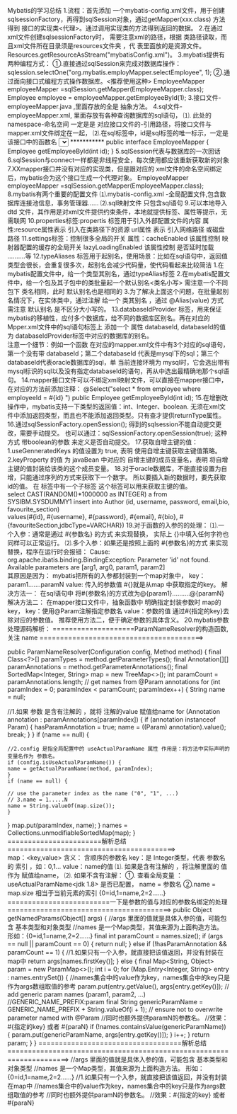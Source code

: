 Mybatis的学习总结
    1.流程：首先添加 一个mybatis-config.xml文件，用于创建sqlsessionFactory，再得到sqlSession对象，通过getMapper(xxx.class)  方法得到 接口的实现类<代理>。通过调用实现类的方法得到返回的数据。
    2.在通过xml文件创建sqlsessionFactory时， 需要注意xml的路径，根据 类路径读取，而且xml文件所在目录须是resources文件夹 ，代    表里面放的是资源文件。   Resources.getResourceAsStream("mybatisConfig.xml")。
    3.mybatis提供有两种编程方式： 
        ①.直接通过sqlSession来完成对数据库操作：sqlession.selectOne("org.mybatis.employMapper.selectEmployee", 1);
        ②.通过面向接口式编程方式操作数据库。<推荐使用这种>
            EmployeeMapper employeeMapper =sqlSession.getMapper(EmployeeMapper.class);
            Employee employee = employeeMapper.getEmployeeById(1);
    3.接口文件-employeeMapper.java ,里面存放的全是 抽象方法。
    4.sql文件-employeeMapper.xml, 里面存放有各种查询数据库的sql语句，
            ⑴.<mapper namespace="com.mybatis.dao.EmployeeMapper"></mapper> 此处的 namespace-命名空间 一定是是 对应接口文件的-引用路径，将接口文件与mapper.xml文件绑定在一起，
            ⑵.在sql标签中，id是sql标签的唯一标示，一定是 该接口中的函数名
                <select id="getEmployeeById" resultType="com.mybatis.bean.Employee">
                    select * from employee where employeeId = #{id}
                </select>
                ***********
                public interface EmployeeMapper {
                    Employee getEmployeeById(int id);
                }
    5.sqlSession代表与数据库的一次回话
    6.sqlSession与connect一样都是非线程安全，每次使用都应该重新获取新的对象
    7.XXmapper接口并没有对应的实现类，但是跟对应的 xml文件的命名空间绑定后，mybatis会为这个接口生成一个代理对象。
        EmployeeMapper employeeMapper =sqlSession.getMapper(EmployeeMapper.class);
    8.mybatis有两个重要的配置文件
                ⑴.mybatis-config.xml -全局配置文件,包含数据库连接池信息，事务管理器......
                ⑵.sql映射文件 只包含sql语句
    9.可以本地导入dtd 文件，其作用是对xml文件提供约束条件，本地就提供标签、属性等提示，无需联网 
    10.properties标签:propertis 标签用于引入外部配置文件的内容
                属性:resource属性表示  引入在类路径下的资源
                    url属性     表示   引入网络路径 或磁盘路径
    11.settings标签：控制很多全局的开关
                属性：cacheEnabled 该属性控制 映射器配置的缓存的全局开关
                    lazyLoadingEnabled 该属性控制 是否延时加载
                    ..........等
    12.typeAliases 标签用于起别名，使用场景：比如在sql语句中，返回值类型会很长，会重复很多次，起别名会减少代码量，使代码看起来比较简洁
                1.在mybatis配置文件中，给一个类型其别名，通过typeAlias标签
                2.在mybatis配置文件中，给一个包及其子包中的类批量起一个默认别名<类名小写>
                    需注意一个不同包下 类名相同，此时 默认别名也是相同的
                3.为了解决上面这个问题，在批量起别名情况下，在实体类中，通过注解 给一个 类其别名 ，通过 @Alias(value) 方式
                需注意 默认别名 是不区分大小写的。
    13.databaseIdProvider 标签，用来保证mybatis的移植性，应付多个数据库，给不同的数据库区别名。再在对应的 Mpper.xml文件中的sql语句标签上 添加一个 属性 databaseId, databaseId的值为 databaseIdProvider标签中对应的数据库的别名。
                <databaseIdProvider type="DB_VENDOR"> 
                  <property name="SQL Server" value="sqlserver"/> 
                  <property name="DB2" value="db2"/>  
                  <property name="Oracle" value="oracle" /> 
                </databaseIdProvider>
        注意一个细节：例如一个函数 在对应的mapper.xml文件中有3个对应的sql语句，第一个没有带 databaseId；第二个databaseId 代表是mysql下的sql；第三个databaseId代表oracle数据库的sql，单 当前连接环境为 mysql时，它会选出带有mysql标识的sql以及没有指定databaseId的语句，再从中选出最精确地那个sql语句。
    14.mapper接口文件可以不绑定xml映射文件，可以直接在mapper接口中，在对应的方法前添加注释：
            @Select("select * from employee where employeeId = #{id} ")
            public Employee getEmployeeById(int id);
    15.在增删改操作中，mybatis支持一下类型的返回值：int、Integer、boolean. 无须在xml文件中添加返回类型，而且也不能添加返回类型。只有查才提供returnType属性。
    16.通过sqlSessionFactory.openSession(); 得到的sqlsession不能自动提交更改，需要手动提交。
       也可以通过：sqlSessionFactory.openSession(true); 这种方式 带boolean的参数 来定义是否自动提交。
    17.获取自增主键的值：
            1.useGenneratedKeys 的值设置为 true, 表明 使用自增主键获取主键值策略。
            2.keyProperty 的值 为 javaBean 中对应的 自增主键的成员变量名，表明 将自增主键的值封装给该类的这个成员变量。
    18.对于oracle数据库，不能直接设置为自增，只能通过序列的方式来获取下一个数字。
            所以要插入新的数据时，要先获取id的值。 在<insert> 标签中有一个子标签 <keySelect >这个标签可以用来获取主键的值。
            <insert id="insertAuthor">  
                <selectKey keyProperty="id" resultType="int" order="BEFORE">
                    select CAST(RANDOM()*1000000 as INTEGER) a from SYSIBM.SYSDUMMY1
                </selectKey>
                insert into Author    (id, username, password, email,bio, favourite_section)  
                values(#{id}, #{username}, #{password}, #{email}, #{bio}, #{favouriteSection,jdbcType=VARCHAR})
            </insert>
    19.对于函数的入参的的处理：
            ⑴.一个入参：通常是通过 #{参数名} 的方式 来实现替换， 实际上 {}中填入任何字符也同样可以正常运行。
            ⑵.多个入参：如果还是按照上面的 #{参数名}的方式 来实现替换，程序在运行时会报错：
                         Cause: org.apache.ibatis.binding.BindingException: 
                                Parameter 'id' not found. Available parameters are [arg1, arg0, param1, param2]   
                        其原因是因为： mybatis把所有的入参都封装到一个map对象中，
                                    key： param1.......paramN
                                    value: 传入的参数值
                                    #{}就是从map 中获取指定的key。
                        解决方法一： 在sql语句中 将#{参数名}的方式改为@{param1}..........@{paramN}
                        解决方法二： 在mapper接口文件中，抽象函数中 明确指定封装参数时 map的key，
                                    key：使用@Param注解指定参数名
                                    value：参数的值
                                    通过#{指定的key}去除对应的参数值。
                        推荐使用方法二，便于确定参数的具体含义。
    20.mybatis参数处理源码解析：
====================ParamNameResolver的构造函数,关注 name  ========================================> 
            
public ParamNameResolver(Configuration config, Method method) {
final Class<?>[] paramTypes = method.getParameterTypes();
final Annotation[][] paramAnnotations = method.getParameterAnnotations();
final SortedMap<Integer, String> map = new TreeMap<>();
int paramCount = paramAnnotations.length;
// get names from @Param annotations
for (int paramIndex = 0; paramIndex < paramCount; paramIndex++) {
String name = null;

//1.如果 参数 是含有注解的 ，就将 注解的value 赋值给name 
for (Annotation annotation : paramAnnotations[paramIndex]) {
    if (annotation instanceof Param) {
    hasParamAnnotation = true;
    name = ((Param) annotation).value();
    break;
    }
}
if (name == null) {
    
    //2.config 是指全局配置中的 useActualParamName 属性 作用是：将方法中实际声明的变量名作为 参数名。
    if (config.isUseActualParamName()) {
    name = getActualParamName(method, paramIndex);
    }
    if (name == null) {

    // use the parameter index as the name ("0", "1", ...)
    // 3.name = 1.....N
    name = String.valueOf(map.size());
    }
}
map.put(paramIndex, name);
}
names = Collections.unmodifiableSortedMap(map);
}
=======================解析总结=========================================>        
        map：<key,value> 含义： 含顺序的参数名
            key：是 Integer类型，代表 参数名的 索引 ，如：0,1... 
            value：name的值
                 ⑴. 如果是含有注解的 ，将注解里面的 值 作为 赋值给name，
                 ⑵. 如果不含有注解：
                        ①. 查看全局变量 ：useActualParamName<jdk 1.8> 是否已配置， name = 参数名
                        ②.name = map.size  相当于当前元素的索引
                {0=id,1=name,2=2......}
=========================一下是参数的值与对应的参数名绑定的处理========================================>
public Object getNamedParams(Object[] args) {
    //args 里面的值就是具体入参的值，可能包含 基本类型和对象类型
    //names 是一个Map类型，其值来源为上面构造方法。 形如：{0=id,1=name,2=2......}
    final int paramCount = names.size();
    if (args == null || paramCount == 0) {
      return null;
    } else if (!hasParamAnnotation && paramCount == 1) {
        //1.如果只有一个入参，就直接把该值返回，并没有封装在map中 
      return args[names.firstKey()];
    } else {
      final Map<String, Object> param = new ParamMap<>();
      int i = 0;
      for (Map.Entry<Integer, String> entry : names.entrySet()) {
          //names集合中的value作为key，names集合中的key只是作为args数组取值的参考
        param.put(entry.getValue(), args[entry.getKey()]);
        // add generic param names (param1, param2, ...)
        //GENERIC_NAME_PREFIX:param
        final String genericParamName = GENERIC_NAME_PREFIX + String.valueOf(i + 1);
        // ensure not to overwrite parameter named with @Param
        //同时也额外提供paramN的参数名。
        //效果：#{指定的key} 或者 #{paraN} 
        if (!names.containsValue(genericParamName)) {
          param.put(genericParamName, args[entry.getKey()]);
        }
        i++;
      }
      return param;
    }
  }
===================================解析总结=====================================================================>
        //args 里面的值就是具体入参的值，可能包含 基本类型和对象类型
        //names 是一个Map类型，其值来源为上面构造方法。 形如：{0=id,1=name,2=2......}
            //1.如果只有一个入参，就直接把该值返回，并没有封装在map中 
            //names集合中的value作为key，names集合中的key只是作为args数组取值的参考
            //同时也额外提供paramN的参数名。
            //效果：#{指定的key} 或者 #{paraN} 